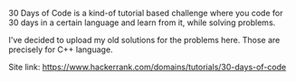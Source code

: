 30 Days of Code is a kind-of tutorial based challenge where you code for 30 days in a certain language and learn from it, while solving problems.

I've decided to upload my old solutions for the problems here. Those are precisely for C++ language.

Site link: https://www.hackerrank.com/domains/tutorials/30-days-of-code
